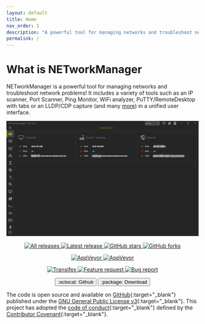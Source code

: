 ```yaml
---
layout: default
title: Home
nav_order: 1
description: "A powerful tool for managing networks and troubleshoot network problems!"
permalink: /
---
```


# What is NETworkManager

NETworkManager is a powerful tool for managing networks and troubleshoot network problems! It includes a variety of tools such as an IP scanner, Port Scanner, Ping Monitor, WiFi analyzer, PuTTY/RemoteDesktop with tabs or an LLDP/CDP capture (and many [more](./Features)) in a unified user interface. 

<div align="center">
  <img alt="NETworkManager" src="Preview.gif" />
   <p>   
    <a href="https://github.com/BornToBeroot/NETworkManager/releases" target="_blank">
      <img alt="All releases" src="https://img.shields.io/github/downloads/BornToBeroot/NETworkManager/total.svg?style=for-the-badge&logo=github" />
    </a>    
    <a href="https://github.com/BornToBeroot/NETworkManager/releases/latest" target="_blank">
      <img alt="Latest release" src="https://img.shields.io/github/downloads/BornToBeroot/NETworkManager/latest/total.svg?style=for-the-badge&logo=github" />
    </a>    
    <a href="https://github.com/BornToBeroot/NETworkManager/stargazers" target="_blank">
      <img alt="GitHub stars" src="https://img.shields.io/github/stars/BornToBeroot/NETworkManager.svg?style=for-the-badge&logo=github" />
    </a>    
    <a href="https://github.com/BornToBeroot/NETworkManager/network" target="_blank">       
      <img alt="GitHub forks" src="https://img.shields.io/github/forks/BornToBeroot/NETworkManager.svg?style=for-the-badge&logo=github" />
    </a>     
  </p> 
  <p> 
    <a href="https://ci.appveyor.com/project/BornToBeRoot/NETworkManager/branch/master">
      <img alt="AppVeyor" src="https://img.shields.io/appveyor/ci/BornToBeRoot/NETworkManager/master.svg?style=for-the-badge&logo=appveyor&&label=master" />
    </a>   
    <a href="https://github.com/BornToBeRoot/NETworkManager/blob/master/LICENSE">
      <img alt="AppVeyor" src="https://img.shields.io/github/license/BornToBeroot/NETworkManager.svg?style=for-the-badge&logo=github" />
    </a>     
  </p> 
  <p> 
    <a href="https://transifex.com/BornToBeRoot/NETworkManager/">
      <img alt="Transifex" src="https://img.shields.io/badge/transifex-translate-green.svg?style=for-the-badge" />
    </a>   
    <a href="https://github.com/BornToBeRoot/NETworkManager/issues/new?labels=Feature-Request&template=Feature_request.md">
      <img alt="Feature request" src="https://img.shields.io/badge/github-feature_request-green.svg?style=for-the-badge&logo=github" />
    </a>       
    <a href="https://github.com/BornToBeRoot/NETworkManager/issues/new?labels=Issue&template=Bug_report.md">
      <img alt="Bug report" src="https://img.shields.io/badge/github-bug_report-red.svg?style=for-the-badge&logo=github" />
    </a>     
  </p>
  <p>
    <a href='https://github.com/BornToBeRoot/NETworkManager' target="_blank"><button type="button" name="button" class="btn">:octocat: Github</button></a>
    <a href='./Download'><button type="button" name="button" class="btn">:package: Download</button></a>    
  </p>  
</div>

The code is open source and available on [GitHub](https://github.com/BornToBeRoot/NETworkManager){:target="_blank"} published under the [GNU General Public License v3](https://github.com/BornToBeRoot/NETworkManager/blob/master/LICENSE){:target="_blank"}. This project has adopted the [code of conduct](https://github.com/BornToBeRoot/NETworkManager/blob/master/CODE_OF_CONDUCT.md){:target="_blank"} defined by the [Contributor Covenant](http://contributor-covenant.org/){:target="_blank"}.
